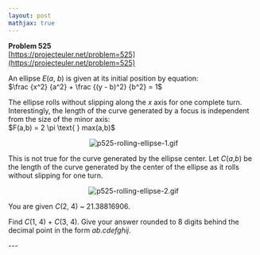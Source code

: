 ```yaml
---
layout: post
mathjax: true
---
```

**Problem 525**  
[https://projecteuler.net/problem=525](https://projecteuler.net/problem=525)

<p>An ellipse <var>E</var>(<var>a</var>, <var>b</var>) is given at its initial position by equation:<br />
$\frac {x^2} {a^2} + \frac {(y - b)^2} {b^2} = 1$</p>

<p>The ellipse rolls without slipping along the <var>x</var> axis for one complete turn. Interestingly, the length of the curve generated by a focus is independent from the size of the minor axis:<br />
$F(a,b) =  2 \pi \text{ } max(a,b)$</p>

<div align="center"><img src="https://projecteuler.net/project/images/p525-rolling-ellipse-1.gif" alt="p525-rolling-ellipse-1.gif" /></div>

<p>This is not true for the curve generated by the ellipse center. Let <var>C</var>(<var>a</var>,<var>b</var>) be the length of the curve generated by the center of the ellipse as it rolls without slipping for one turn.</p>

<div align="center"><img src="https://projecteuler.net/project/images/p525-rolling-ellipse-2.gif" alt="p525-rolling-ellipse-2.gif" /></div>

<p>You are given <var>C</var>(2, 4) ~ 21.38816906.</p>

<p>Find <var>C</var>(1, 4) + <var>C</var>(3, 4). Give your answer rounded to 8 digits behind the decimal point in the form <i>ab.cdefghij</i>.</p>
---
